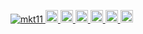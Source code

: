 <p align="left">
  <a href="https://github.com/mkt11/mkt11/">
    <img src="https://komarev.com/ghpvc/?username=mkt11" alt="mkt11" />
  </a>
  <a href="http://twitter.com/mkt11">
    <img height="20" src="https://img.shields.io/twitter/follow/mkt11?label=Twitter&logo=twitter&style=flat" />
  </a>
  <a href="https://github.com/mkt11">
    <img height="20" src="https://img.shields.io/github/followers/mkt11?label=follow&logo=github&style=flat" />
  </a>
  <a href="https://www.reddit.com/user/mkt11">
    <img height="20" src="https://img.shields.io/reddit/user-karma/combined/mkt11?label=Reddit&logo=reddit&style=flat" />
  </a>
  <a href="https://stackoverflow.com/users/5720201/mkt11">
    <img height="20" src="https://img.shields.io/stackexchange/stackoverflow/r/5720201?label=StackOverflow&logo=stack-overflow&style=flat" />
  </a>
  <a href="http://qiita.com/mkt11">
    <img height="20" src="https://qiita-badge.apiapi.app/s/mkt11/posts.svg" />
  </a>
  <//qiita.com/mkt11">
    <img height="20" src="https://qiita-badge.apiapi.app/s/mkt11/contributions.svg" />
  </a>
</p>
